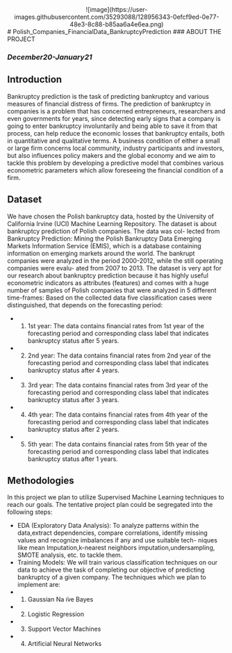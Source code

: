 <center>![image](https://user-images.githubusercontent.com/35293088/128956343-0efcf9ed-0e77-48e3-8c88-b85aa6a4e6ea.png)</center>
# Polish_Companies_FinancialData_BankruptcyPrediction
### ABOUT THE PROJECT

### *December20-January21*

## Introduction
Bankruptcy prediction is the task of predicting bankruptcy and various measures of financial distress of firms. The prediction of bankruptcy in companies is a problem that has concerned entrepreneurs, researchers and even governments for years, since detecting early signs that a company is going to enter bankruptcy involuntarily and being able to save it from that process, can help reduce the economic losses that bankruptcy entails, both in quantitative and qualitative terms. A business condition of either a small or large firm concerns local community, industry participants and investors, but also influences policy makers and the global economy and we aim to tackle this problem by developing a predictive model that combines various econometric parameters which allow foreseeing the financial condition of a firm.

## Dataset
We have chosen the Polish bankruptcy data, hosted by the University of California Irvine (UCI) Machine Learning Repository. The dataset is about bankruptcy prediction of Polish companies. The data was col- lected from Bankruptcy Prediction: Mining the Polish Bankruptcy Data Emerging Markets Information Service (EMIS), which is a database containing information on emerging markets around the world. The bankrupt companies were analyzed in the period 2000-2012, while the still operating companies were evalu- ated from 2007 to 2013. The dataset is very apt for our research about bankruptcy prediction because it has highly useful econometric indicators as attributes (features) and comes with a huge number of samples of Polish companies that were analyzed in 5 different time-frames: Based on the collected data five classification cases were distinguished, that depends on the forecasting period:
- 1. 1st year: The data contains financial rates from 1st year of the forecasting period and corresponding class label that indicates bankruptcy status after 5 years.
- 2. 2nd year: The data contains financial rates from 2nd year of the forecasting period and corresponding class label that indicates bankruptcy status after 4 years.
- 3. 3rd year: The data contains financial rates from 3rd year of the forecasting period and corresponding class label that indicates bankruptcy status after 3 years.
- 4. 4th year: The data contains financial rates from 4th year of the forecasting period and corresponding class label that indicates bankruptcy status after 2 years.
- 5. 5th year: The data contains financial rates from 5th year of the forecasting period and corresponding class label that indicates bankruptcy status after 1 years.


 ## Methodologies
In this project we plan to utilize Supervised Machine Learning techniques to reach our goals. The tentative project plan could be segregated into the following steps:
- EDA (Exploratory Data Analysis): To analyze patterns within the data,extract dependencies, compare correlations, identify missing values and recognize imbalances if any and use suitable tech- niques like mean Imputation,k-nearest neighbors imputation,undersampling, SMOTE analysis, etc. to tackle them.
- Training Models: We will train various classification techniques on our data to achieve the task of completing our objective of predicting bankruptcy of a given company. The techniques which we plan to implement are:
- 1. Gaussian Na ̈ıve Bayes
- 2. Logistic Regression
- 3. Support Vector Machines 
- 4. Artificial Neural Networks


